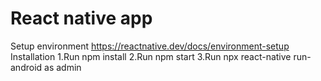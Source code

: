 # React native app
Setup environment 
  https://reactnative.dev/docs/environment-setup
Installation
  1.Run npm install
  2.Run npm start
  3.Run npx react-native run-android as admin
